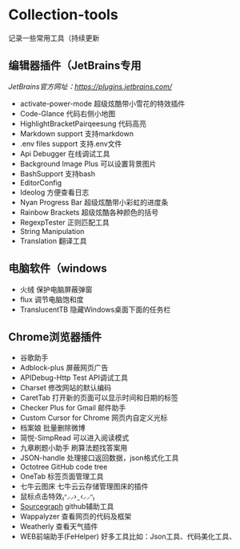 # Collection-tools
记录一些常用工具（持续更新

## 编辑器插件（JetBrains专用
_JetBrains官方网址：https://plugins.jetbrains.com/_

- activate-power-mode 超级炫酷带小雪花的特效插件
- Code-Glance 代码右侧小地图
- HighlightBracketPairqeesung 代码高亮
- Markdown support 支持markdown
- .env files support 支持.env文件
- Api Debugger 在线调试工具
- Background Image Plus 可以设置背景图片
- BashSupport 支持bash
- EditorConfig 
- Ideolog 方便查看日志
- Nyan Progress Bar 超级炫酷带小彩虹的进度条
- Rainbow Brackets 超级炫酷各种颜色的括号
- RegexpTester 正则匹配工具
- String Manipulation 
- Translation 翻译工具


## 电脑软件（windows
- 火绒  保护电脑屏蔽弹窗
- flux  调节电脑饱和度
- TranslucentTB  隐藏Windows桌面下面的任务栏


## Chrome浏览器插件
- 谷歌助手
- Adblock-plus  屏蔽网页广告
- APIDebug-Http Test  API调试工具
- Charset  修改网站的默认编码
- CaretTab  打开新的页面可以显示时间和日期的标签
- Checker Plus for Gmail  邮件助手
- Custom Cursor for Chrome  网页内自定义光标
- 档案娘  批量删除微博
- 简悦-SimpRead 可以进入阅读模式
- 九章刷题小助手 刷算法题找答案用
- JSON-handle  处理接口返回数据，json格式化工具
- Octotree  GitHub code tree
- OneTab  标签页面管理工具
- 七牛云图床  七牛云云存储管理图床的插件
- 鼠标点击特效₍ᐢ⸝⸝› ̫ ‹⸝⸝ᐢ₎ 
- [Sourcegraph](https://chrome.google.com/webstore/detail/sourcegraph/dgjhfomjieaadpoljlnidmbgkdffpack)  github辅助工具
- Wappalyzer  查看网页的代码及框架
- Weatherly  查看天气插件
- WEB前端助手(FeHelper)  好多工具比如：Json工具、代码美化工具、
